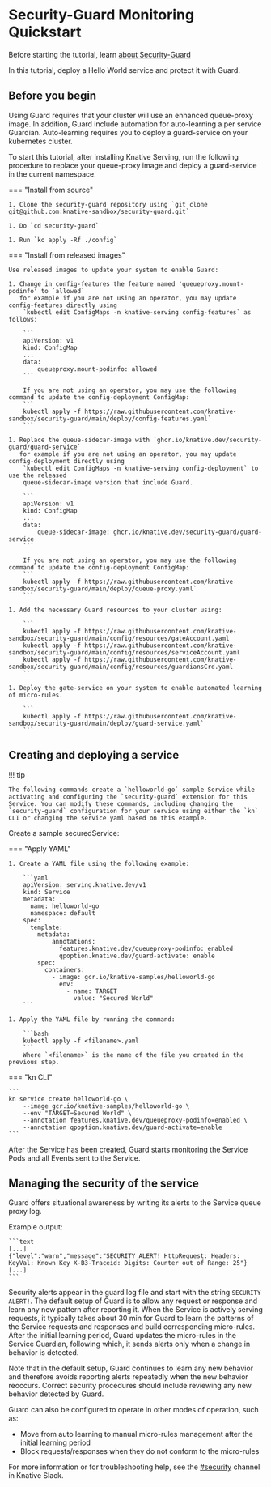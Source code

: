 # Security-Guard Monitoring Quickstart

Before starting the tutorial, learn [about Security-Guard](./security-guard-about.md)

In this tutorial, deploy a Hello World service and protect it with Guard.

## Before you begin

Using Guard requires that your cluster will use an enhanced queue-proxy image.
In addition, Guard include automation for auto-learning a per service Guardian. Auto-learning requires you to deploy a guard-service on your kubernetes cluster.

To start this tutorial, after installing Knative Serving, run the following procedure to replace your queue-proxy image and deploy a guard-service in the current namespace.

=== "Install from source"

    1. Clone the security-guard repository using `git clone git@github.com:knative-sandbox/security-guard.git`

    1. Do `cd security-guard`

    1. Run `ko apply -Rf ./config`

=== "Install from released images"

    Use released images to update your system to enable Guard:

    1. Change in config-features the feature named 'queueproxy.mount-podinfo' to `allowed`
       for example if you are not using an operator, you may update config-features directly using
        `kubectl edit ConfigMaps -n knative-serving config-features` as follows:

        ```
        apiVersion: v1
        kind: ConfigMap
        ...
        data:
            queueproxy.mount-podinfo: allowed
        ```

        If you are not using an operator, you may use the following command to update the config-deployment ConfigMap:
        ```
        kubectl apply -f https://raw.githubusercontent.com/knative-sandbox/security-guard/main/deploy/config-features.yaml`
        ```

    1. Replace the queue-sidecar-image with `ghcr.io/knative.dev/security-guard/guard-service`
       for example if you are not using an operator, you may update config-deployment directly using
        `kubectl edit ConfigMaps -n knative-serving config-deployment` to use the released
        queue-sidecar-image version that include Guard.

        ```
        apiVersion: v1
        kind: ConfigMap
        ...
        data:
            queue-sidecar-image: ghcr.io/knative.dev/security-guard/guard-service
        ```

        If you are not using an operator, you may use the following command to update the config-deployment ConfigMap:
        ```
        kubectl apply -f https://raw.githubusercontent.com/knative-sandbox/security-guard/main/deploy/queue-proxy.yaml`
        ```

    1. Add the necessary Guard resources to your cluster using:

        ```
        kubectl apply -f https://raw.githubusercontent.com/knative-sandbox/security-guard/main/config/resources/gateAccount.yaml
        kubectl apply -f https://raw.githubusercontent.com/knative-sandbox/security-guard/main/config/resources/serviceAccount.yaml
        kubectl apply -f https://raw.githubusercontent.com/knative-sandbox/security-guard/main/config/resources/guardiansCrd.yaml
        ```

    1. Deploy the gate-service on your system to enable automated learning of micro-rules.

        ```
        kubectl apply -f https://raw.githubusercontent.com/knative-sandbox/security-guard/main/deploy/guard-service.yaml`
        ```

## Creating and deploying a service

!!! tip

    The following commands create a `helloworld-go` sample Service while activating and configuring the `security-guard` extension for this Service. You can modify these commands, including changing the `security-guard` configuration for your service using either the `kn` CLI or changing the service yaml based on this example.

Create a sample securedService:

=== "Apply YAML"

    1. Create a YAML file using the following example:

        ```yaml
        apiVersion: serving.knative.dev/v1
        kind: Service
        metadata:
          name: helloworld-go
          namespace: default
        spec:
          template:
            metadata:
                annotations:
                  features.knative.dev/queueproxy-podinfo: enabled
                  qpoption.knative.dev/guard-activate: enable
            spec:
              containers:
                - image: gcr.io/knative-samples/helloworld-go
                  env:
                    - name: TARGET
                      value: "Secured World"
        ```

    1. Apply the YAML file by running the command:

        ```bash
        kubectl apply -f <filename>.yaml
        ```
        Where `<filename>` is the name of the file you created in the previous step.

=== "kn CLI"

    ```
    kn service create helloworld-go \
        --image gcr.io/knative-samples/helloworld-go \
        --env "TARGET=Secured World" \
        --annotation features.knative.dev/queueproxy-podinfo=enabled \
        --annotation qpoption.knative.dev/guard-activate=enable
    ```

After the Service has been created, Guard starts monitoring the Service Pods and all Events sent to the Service.

## Managing the security of the service

Guard offers situational awareness by writing its alerts to the Service queue proxy log.

Example output:

    ```text
    [...]
    {"level":"warn","message":"SECURITY ALERT! HttpRequest: Headers: KeyVal: Known Key X-B3-Traceid: Digits: Counter out of Range: 25"}
    [...]
    ```

Security alerts appear in the guard log file and start with the string `SECURITY ALERT!`. The default setup of Guard is to allow any request or response and learn any new pattern after reporting it. When the Service is actively serving requests, it typically takes about 30 min for Guard to learn the patterns of the Service requests and responses and build corresponding micro-rules. After the initial learning period, Guard updates the micro-rules in the Service Guardian, following which, it sends alerts only when a change in behavior is detected.

Note that in the default setup, Guard continues to learn any new behavior and therefore avoids reporting alerts repeatedly when the new behavior reoccurs. Correct security procedures should include reviewing any new behavior detected by Guard.

Guard can also be configured to operate in other modes of operation, such as:

* Move from auto learning to manual micro-rules management after the initial learning period
* Block requests/responses when they do not conform to the micro-rules

For more information or for troubleshooting help, see the [#security](https://knative.slack.com/archives/CBYV1E0TG) channel in Knative Slack.

